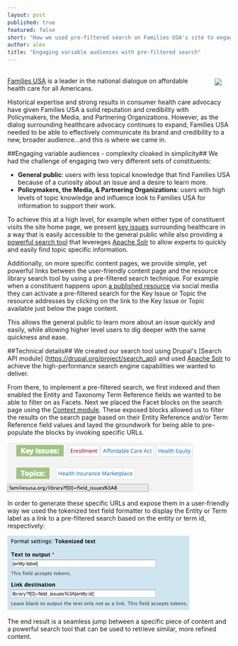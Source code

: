 ```yaml
---
layout: post
published: true
featured: false
short: "How we used pre-filtered search on Families USA's site to engage everyone from the general public to policy making experts."
author: alex
title: "Engaging variable audiences with pre-filtered search"
---
```


<img href="http://www.familiesusa.org" src="http://familiesusa.org/sites/default/files/hero_images/FamiliesUSA-share-icon.png"  style="float: right; margin: 20px" /><br>
[Families USA](http://www.familiesusa.org) is a leader in the national dialogue on affordable health care for all Americans.

Historical expertise and strong results in consumer health care advocacy have given Families USA a solid reputation and credibility with Policymakers, the Media, and Partnering Organizations. However, as the dialog surrounding healthcare advocacy continues to expand, Families USA needed to be able to effectively communicate its brand and credibility to a new, broader audience...and this is where we came in.

##Engaging variable audiences - complexity cloaked in simplicity##
We had the challenge of engaging two very different sets of constituents:

* **General public**: users with less topical knowledge that find Families USA because of a curiosity about an issue and a desire to learn more.
* **Policymakers, the Media, & Partnering Organizations**: users with high levels of topic knowledge and inﬂuence look to Families USA for information to support their work.

To achieve this at a high level, for example when either type of constituent visits the site home page, we present [key issues](http://www.familiesusa.org/issues) surrounding healthcare in a way that is easily accessible to the general public while also providing a [powerful search tool](http://www.familiesusa.org/library) that levereges [Apache Solr](https://lucene.apache.org/solr) to allow experts to quickly and easily find topic specific information.

Additionally, on more specific content pages, we provide simple, yet powerful links between the user-friendly content page and the resource library search tool by using a pre-filtered search technique. For example when a constituent happens upon [a published resource](http://familiesusa.org/product/get-ready-get-health-coverage) via social media they can activate a pre-filtered search for the Key Issue or Topic the resource addresses by clicking on the link to the Key Issue or Topic available just below the page content.

This allows the general public to learn more about an issue quickly and easily, while allowing higher level users to dig deeper with the same quickness and ease.

##Technical details##
We created our search tool using Drupal's [Search API module] (https://drupal.org/project/search_api) and used [Apache Solr](https://drupal.org/project/search_api_solr) to achieve the high-performance search engine capabilities we wanted to deliver.

From there, to implement a pre-filtered search, we first indexed and then enabled the Entity and Taxonomy Term Reference fields we wanted to be able to filter on as Facets. Next we placed the Facet blocks on the search page using the [Context module](https://drupal.org/project/context). These exposed blocks allowed us to filter the results on the search page based on their Entity Reference and/or Term Reference field values and layed the groundwork for being able to pre-populate the blocks by invoking specific URLs.

![Entity Reference field linked to pre-filtered search using tokenized text](/assets/images/blog/link_with_tokenized_text_for_prefiltered_search.png)

In order to generate these specific URLs and expose them in a user-friendly way we used the tokenized text field formatter to display the Entity or Term label as a link to a pre-filtered search based on the entity or term id, respectively:

![Entity Reference field linked to pre-filtered search using tokenized text](/assets/images/blog/tokenized_text_screenshot.png)

The end result is a seamless jump between a specific piece of content and a powerful search tool that can be used to retrieve similar, more refined content.